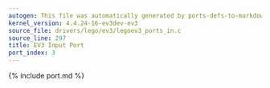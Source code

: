 ```yaml
---
autogen: This file was automatically generated by ports-defs-to-markdown.py
kernel_version: 4.4.24-16-ev3dev-ev3
source_file: drivers/lego/ev3/legoev3_ports_in.c
source_line: 297
title: EV3 Input Port
port_index: 3
---
```


{% include port.md %}
